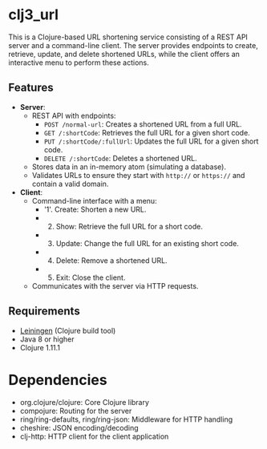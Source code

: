 
# clj3_url


This is a Clojure-based URL shortening service consisting of a REST API server and a command-line client. The server provides endpoints to create, retrieve, update, and delete shortened URLs, while the client offers an interactive menu to perform these actions.

## Features

- **Server**:
  - REST API with endpoints:
    - `POST /normal-url`: Creates a shortened URL from a full URL.
    - `GET /:shortCode`: Retrieves the full URL for a given short code.
    - `PUT /:shortCode/:fullUrl`: Updates the full URL for a given short code.
    - `DELETE /:shortCode`: Deletes a shortened URL.
  - Stores data in an in-memory atom (simulating a database).
  - Validates URLs to ensure they start with `http://` or `https://` and contain a valid domain.
- **Client**:
  - Command-line interface with a menu:
    - '1'. Create: Shorten a new URL.
    - 2. Show: Retrieve the full URL for a short code.
    - 3. Update: Change the full URL for an existing short code.
    - 4. Delete: Remove a shortened URL.
    - 5. Exit: Close the client.
  - Communicates with the server via HTTP requests.
## Requirements

- [Leiningen](https://leiningen.org/) (Clojure build tool)
- Java 8 or higher
- Clojure 1.11.1
  
# Dependencies
- org.clojure/clojure: Core Clojure library
- compojure: Routing for the server
- ring/ring-defaults, ring/ring-json: Middleware for HTTP handling
- cheshire: JSON encoding/decoding
- clj-http: HTTP client for the client application
